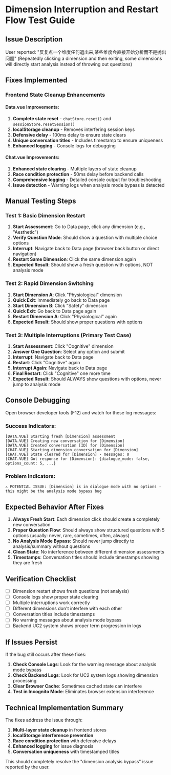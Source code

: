 # Dimension Interruption and Restart Flow Test Guide

## Issue Description
User reported: "反复点一个维度任何退出来,某些维度会直接开始分析而不是抛出问题"
(Repeatedly clicking a dimension and then exiting, some dimensions will directly start analysis instead of throwing out questions)

## Fixes Implemented

### Frontend State Cleanup Enhancements

#### Data.vue Improvements:
1. **Complete state reset** - `chatStore.reset()` and `sessionStore.resetSession()`
2. **localStorage cleanup** - Removes interfering session keys
3. **Defensive delay** - 100ms delay to ensure state clears
4. **Unique conversation titles** - Includes timestamp to ensure uniqueness
5. **Enhanced logging** - Console logs for debugging

#### Chat.vue Improvements:
1. **Enhanced state clearing** - Multiple layers of state cleanup
2. **Race condition protection** - 50ms delay before backend calls
3. **Comprehensive logging** - Detailed console output for troubleshooting
4. **Issue detection** - Warning logs when analysis mode bypass is detected

## Manual Testing Steps

### Test 1: Basic Dimension Restart
1. **Start Assessment**: Go to Data page, click any dimension (e.g., "Aesthetic")
2. **Verify Question Mode**: Should show a question with multiple choice options
3. **Interrupt**: Navigate back to Data page (browser back button or direct navigation)
4. **Restart Same Dimension**: Click the same dimension again
5. **Expected Result**: Should show a fresh question with options, NOT analysis mode

### Test 2: Rapid Dimension Switching
1. **Start Dimension A**: Click "Physiological" dimension
2. **Quick Exit**: Immediately go back to Data page
3. **Start Dimension B**: Click "Safety" dimension
4. **Quick Exit**: Go back to Data page again
5. **Restart Dimension A**: Click "Physiological" again
6. **Expected Result**: Should show proper questions with options

### Test 3: Multiple Interruptions (Primary Test Case)
1. **Start Assessment**: Click "Cognitive" dimension
2. **Answer One Question**: Select any option and submit
3. **Interrupt**: Navigate back to Data page
4. **Restart**: Click "Cognitive" again
5. **Interrupt Again**: Navigate back to Data page
6. **Final Restart**: Click "Cognitive" one more time
7. **Expected Result**: Should ALWAYS show questions with options, never jump to analysis mode

## Console Debugging

Open browser developer tools (F12) and watch for these log messages:

### Success Indicators:
```
[DATA.VUE] Starting fresh [Dimension] assessment
[DATA.VUE] Creating new conversation for [Dimension]
[DATA.VUE] Created conversation [ID] for [Dimension]
[CHAT.VUE] Starting dimension conversation for [Dimension]
[CHAT.VUE] State cleared for [Dimension] - messages: 0
[CHAT.VUE] Got response for [Dimension]: {dialogue_mode: false, options_count: 5, ...}
```

### Problem Indicators:
```
⚠️ POTENTIAL ISSUE: [Dimension] is in dialogue mode with no options - this might be the analysis mode bypass bug
```

## Expected Behavior After Fixes

1. **Always Fresh Start**: Each dimension click should create a completely new conversation
2. **Proper Question Flow**: Should always show structured questions with 5 options (usually: never, rare, sometimes, often, always)
3. **No Analysis Mode Bypass**: Should never jump directly to analysis/summary without questions
4. **Clean State**: No interference between different dimension assessments
5. **Timestamps**: Conversation titles should include timestamps showing they are fresh

## Verification Checklist

- [ ] Dimension restart shows fresh questions (not analysis)
- [ ] Console logs show proper state clearing
- [ ] Multiple interruptions work correctly
- [ ] Different dimensions don't interfere with each other
- [ ] Conversation titles include timestamps
- [ ] No warning messages about analysis mode bypass
- [ ] Backend UC2 system shows proper term progression in logs

## If Issues Persist

If the bug still occurs after these fixes:

1. **Check Console Logs**: Look for the warning message about analysis mode bypass
2. **Check Backend Logs**: Look for UC2 system logs showing dimension processing
3. **Clear Browser Cache**: Sometimes cached state can interfere
4. **Test in Incognito Mode**: Eliminates browser extension interference

## Technical Implementation Summary

The fixes address the issue through:
1. **Multi-layer state cleanup** in frontend stores
2. **localStorage interference prevention**
3. **Race condition protection** with defensive delays
4. **Enhanced logging** for issue diagnosis
5. **Conversation uniqueness** with timestamped titles

This should completely resolve the "dimension analysis bypass" issue reported by the user.
